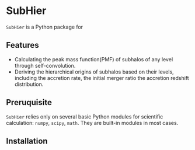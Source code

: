 # SubHier
`SubHier` is a Python package for 

## Features
- Calculating the peak mass function(PMF) of subhalos of any level through self-convolution.
- Deriving the hierarchical origins of subhalos based on their levels, including the accretion rate, the initial merger ratio
  the accretion redshift distribution.
## Preruquisite
`SubHier` relies only on several basic Python modules for scientific calculation:  `numpy`, `scipy`, `math`. They are built-in modules in most cases.

## Installation


